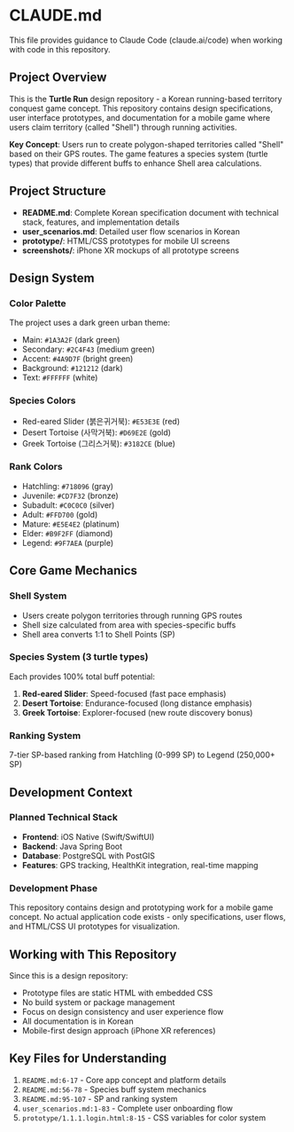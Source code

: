# CLAUDE.md

This file provides guidance to Claude Code (claude.ai/code) when working with code in this repository.

## Project Overview

This is the **Turtle Run** design repository - a Korean running-based territory conquest game concept. This repository contains design specifications, user interface prototypes, and documentation for a mobile game where users claim territory (called "Shell") through running activities.

**Key Concept**: Users run to create polygon-shaped territories called "Shell" based on their GPS routes. The game features a species system (turtle types) that provide different buffs to enhance Shell area calculations.

## Project Structure

- **README.md**: Complete Korean specification document with technical stack, features, and implementation details
- **user_scenarios.md**: Detailed user flow scenarios in Korean
- **prototype/**: HTML/CSS prototypes for mobile UI screens
- **screenshots/**: iPhone XR mockups of all prototype screens

## Design System

### Color Palette
The project uses a dark green urban theme:
- Main: `#1A3A2F` (dark green)
- Secondary: `#2C4F43` (medium green)  
- Accent: `#4A9D7F` (bright green)
- Background: `#121212` (dark)
- Text: `#FFFFFF` (white)

### Species Colors
- Red-eared Slider (붉은귀거북): `#E53E3E` (red)
- Desert Tortoise (사막거북): `#D69E2E` (gold)
- Greek Tortoise (그리스거북): `#3182CE` (blue)

### Rank Colors
- Hatchling: `#718096` (gray)
- Juvenile: `#CD7F32` (bronze)
- Subadult: `#C0C0C0` (silver)
- Adult: `#FFD700` (gold)
- Mature: `#E5E4E2` (platinum)
- Elder: `#B9F2FF` (diamond)
- Legend: `#9F7AEA` (purple)

## Core Game Mechanics

### Shell System
- Users create polygon territories through running GPS routes
- Shell size calculated from area with species-specific buffs
- Shell area converts 1:1 to Shell Points (SP)

### Species System (3 turtle types)
Each provides 100% total buff potential:
1. **Red-eared Slider**: Speed-focused (fast pace emphasis)
2. **Desert Tortoise**: Endurance-focused (long distance emphasis)  
3. **Greek Tortoise**: Explorer-focused (new route discovery bonus)

### Ranking System
7-tier SP-based ranking from Hatchling (0-999 SP) to Legend (250,000+ SP)

## Development Context

### Planned Technical Stack
- **Frontend**: iOS Native (Swift/SwiftUI)
- **Backend**: Java Spring Boot
- **Database**: PostgreSQL with PostGIS
- **Features**: GPS tracking, HealthKit integration, real-time mapping

### Development Phase
This repository contains design and prototyping work for a mobile game concept. No actual application code exists - only specifications, user flows, and HTML/CSS UI prototypes for visualization.

## Working with This Repository

Since this is a design repository:
- Prototype files are static HTML with embedded CSS
- No build system or package management
- Focus on design consistency and user experience flow
- All documentation is in Korean
- Mobile-first design approach (iPhone XR references)

## Key Files for Understanding

1. `README.md:6-17` - Core app concept and platform details
2. `README.md:56-78` - Species buff system mechanics  
3. `README.md:95-107` - SP and ranking system
4. `user_scenarios.md:1-83` - Complete user onboarding flow
5. `prototype/1.1.1.login.html:8-15` - CSS variables for color system